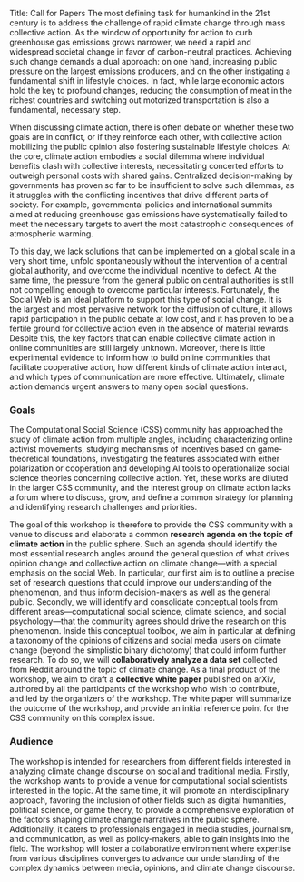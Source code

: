 Title: Call for Papers
The most defining task for humankind in the 21st century is to address the challenge of rapid climate change through mass collective action.
As the window of opportunity for action to curb greenhouse gas emissions grows narrower, we need a rapid and widespread societal change in favor of carbon-neutral practices.
Achieving such change demands a dual approach: on one hand, increasing public pressure on the largest emissions producers, and on the other instigating a fundamental shift in lifestyle choices.
In fact, while large economic actors hold the key to profound changes, reducing the consumption of meat in the richest countries and switching out motorized transportation is also a fundamental, necessary step.

When discussing climate action, there is often debate on whether these two goals are in conflict, or if they reinforce each other, with collective action mobilizing the public opinion also fostering sustainable lifestyle choices.
At the core, climate action embodies a social dilemma where individual benefits clash with collective interests, necessitating concerted efforts to outweigh personal costs with shared gains.
Centralized decision-making by governments has proven so far to be insufficient to solve such dilemmas, as it struggles with the conflicting incentives that drive different parts of society.
For example, governmental policies and international summits aimed at reducing greenhouse gas emissions have systematically failed to meet the necessary targets to avert the most catastrophic consequences of atmospheric warming.

To this day, we lack solutions that can be implemented on a global scale in a very short time, unfold spontaneously without the intervention of a central global authority, and overcome the individual incentive to defect. At the same time, the pressure from the general public on central authorities is still not compelling enough to overcome particular interests. Fortunately, the Social Web is an ideal platform to support this type of social change. It is the largest and most pervasive network for the diffusion of culture, it allows rapid participation in the public debate at low cost, and it has proven to be a fertile ground for collective action even in the absence of material rewards. Despite this, the key factors that can enable collective climate action in online communities are still largely unknown.
Moreover, there is little experimental evidence to inform how to build online communities that facilitate cooperative action, how different kinds of climate action interact, and which types of communication are more effective. Ultimately, climate action demands urgent answers to many open social questions.

### Goals

The Computational Social Science (CSS) community has approached the study of climate action from multiple angles, including characterizing online activist movements, studying mechanisms of incentives based on game-theoretical foundations, investigating the features associated with either polarization or cooperation and developing AI tools to operationalize social science theories concerning collective action. Yet, these works are diluted in the larger CSS community, and the interest group on climate action lacks a forum where to discuss, grow, and define a common strategy for planning and identifying research challenges and priorities.

The goal of this workshop is therefore to provide the CSS community with a venue to discuss and elaborate a common **research agenda on the topic of climate action** in the public sphere. Such an agenda should identify the most essential research angles around the general question of what drives opinion change and collective action on climate change—with a special emphasis on the social Web. In particular, our first aim is to outline a precise set of research questions that could improve our understanding of the phenomenon, and thus inform decision-makers as well as the general public. Secondly, we will identify and consolidate conceptual tools from different areas—computational social science, climate science, and social psychology—that the community agrees should drive the research on this phenomenon. Inside this conceptual toolbox, we aim in particular at defining a taxonomy of the opinions of citizens and social media users on climate change (beyond the simplistic binary dichotomy) that could inform further research. To do so, we will **collaboratively analyze a data set** collected from Reddit around the topic of climate change. As a final product of the workshop, we aim to draft a **collective white paper** published on arXiv, authored by all the participants of the workshop who wish to contribute, and led by the organizers of the workshop. The white paper will summarize the outcome of the workshop, and provide an initial reference point for the CSS community on this complex issue.

### Audience

The workshop is intended for researchers from different fields interested in analyzing climate change discourse on social and traditional media. Firstly, the workshop wants to provide a venue for computational social scientists interested in the topic. At the same time, it will promote an interdisciplinary approach, favoring the inclusion of other fields such as digital humanities, political science, or game theory, to provide a comprehensive exploration of the factors shaping climate change narratives in the public sphere. Additionally, it caters to professionals engaged in media studies, journalism, and communication, as well as policy-makers, able to gain insights into the field. The workshop will foster a collaborative environment where expertise from various disciplines converges to advance our understanding of the complex dynamics between media, opinions, and climate change discourse.

